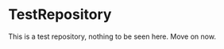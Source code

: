 TestRepository
==============

This is a test repository, nothing to be seen here. Move on now.  
 
 
  
 
 
  
   
    
    
    
   
    
  
   
 
  
   
  
   
  
  
 
